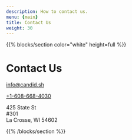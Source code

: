 ```yaml
---
description: How to contact us.
menu: {main}
title: Contact Us
weight: 30
---
```


{{% blocks/section color="white" height=full %}}
# Contact Us

<a href="mailto:&#105;&#110;&#102;&#111;&#064;candid.dev">&#105;&#110;&#102;&#111;&#064;candid.sh</a>

<a href="tel:+1-608-668-4030">+1-608-668-4030</a>

425 State St\
#301\
La Crosse, WI 54602

{{% /blocks/section %}}

